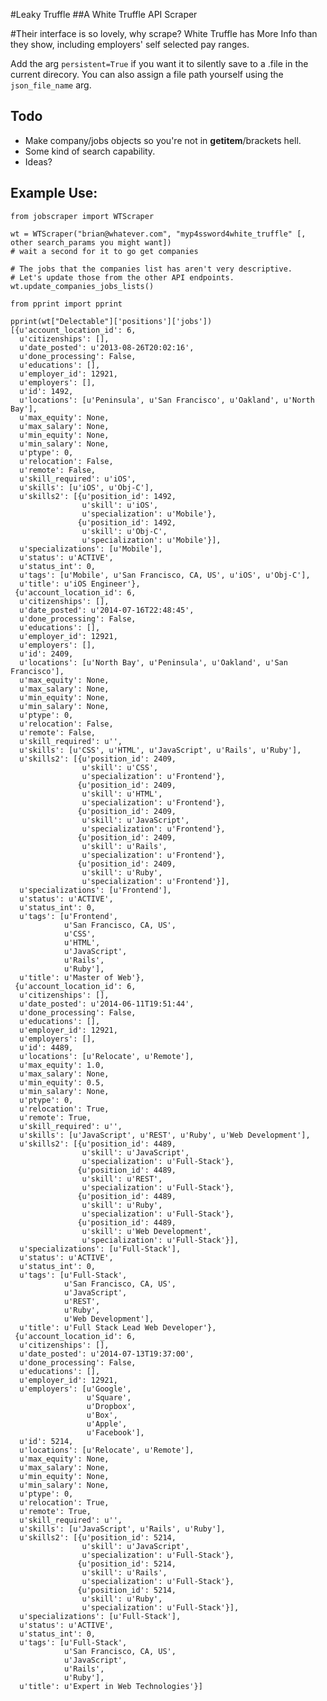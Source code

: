 #Leaky Truffle
##A White Truffle API Scraper

#Their interface is so lovely, why scrape?
White Truffle has More Info than they show, including employers' self selected pay ranges.

Add the arg `persistent=True` if you want it to silently save to a .file in the current direcory. You can also assign a file path yourself using the `json_file_name` arg.

## Todo
+ Make company/jobs objects so you're not in __getitem__/brackets hell.
+ Some kind of search capability.
+ Ideas?

## Example Use:

	from jobscraper import WTScraper

	wt = WTScraper("brian@whatever.com", "myp4ssword4white_truffle" [, other search_params you might want])
	# wait a second for it to go get companies 

	# The jobs that the companies list has aren't very descriptive.
	# Let's update those from the other API endpoints.
	wt.update_companies_jobs_lists()

	from pprint import pprint

	pprint(wt["Delectable"]['positions']['jobs'])
	[{u'account_location_id': 6,
	  u'citizenships': [],
	  u'date_posted': u'2013-08-26T20:02:16',
	  u'done_processing': False,
	  u'educations': [],
	  u'employer_id': 12921,
	  u'employers': [],
	  u'id': 1492,
	  u'locations': [u'Peninsula', u'San Francisco', u'Oakland', u'North Bay'],
	  u'max_equity': None,
	  u'max_salary': None,
	  u'min_equity': None,
	  u'min_salary': None,
	  u'ptype': 0,
	  u'relocation': False,
	  u'remote': False,
	  u'skill_required': u'iOS',
	  u'skills': [u'iOS', u'Obj-C'],
	  u'skills2': [{u'position_id': 1492,
	                u'skill': u'iOS',
	                u'specialization': u'Mobile'},
	               {u'position_id': 1492,
	                u'skill': u'Obj-C',
	                u'specialization': u'Mobile'}],
	  u'specializations': [u'Mobile'],
	  u'status': u'ACTIVE',
	  u'status_int': 0,
	  u'tags': [u'Mobile', u'San Francisco, CA, US', u'iOS', u'Obj-C'],
	  u'title': u'iOS Engineer'},
	 {u'account_location_id': 6,
	  u'citizenships': [],
	  u'date_posted': u'2014-07-16T22:48:45',
	  u'done_processing': False,
	  u'educations': [],
	  u'employer_id': 12921,
	  u'employers': [],
	  u'id': 2409,
	  u'locations': [u'North Bay', u'Peninsula', u'Oakland', u'San Francisco'],
	  u'max_equity': None,
	  u'max_salary': None,
	  u'min_equity': None,
	  u'min_salary': None,
	  u'ptype': 0,
	  u'relocation': False,
	  u'remote': False,
	  u'skill_required': u'',
	  u'skills': [u'CSS', u'HTML', u'JavaScript', u'Rails', u'Ruby'],
	  u'skills2': [{u'position_id': 2409,
	                u'skill': u'CSS',
	                u'specialization': u'Frontend'},
	               {u'position_id': 2409,
	                u'skill': u'HTML',
	                u'specialization': u'Frontend'},
	               {u'position_id': 2409,
	                u'skill': u'JavaScript',
	                u'specialization': u'Frontend'},
	               {u'position_id': 2409,
	                u'skill': u'Rails',
	                u'specialization': u'Frontend'},
	               {u'position_id': 2409,
	                u'skill': u'Ruby',
	                u'specialization': u'Frontend'}],
	  u'specializations': [u'Frontend'],
	  u'status': u'ACTIVE',
	  u'status_int': 0,
	  u'tags': [u'Frontend',
	            u'San Francisco, CA, US',
	            u'CSS',
	            u'HTML',
	            u'JavaScript',
	            u'Rails',
	            u'Ruby'],
	  u'title': u'Master of Web'},
	 {u'account_location_id': 6,
	  u'citizenships': [],
	  u'date_posted': u'2014-06-11T19:51:44',
	  u'done_processing': False,
	  u'educations': [],
	  u'employer_id': 12921,
	  u'employers': [],
	  u'id': 4489,
	  u'locations': [u'Relocate', u'Remote'],
	  u'max_equity': 1.0,
	  u'max_salary': None,
	  u'min_equity': 0.5,
	  u'min_salary': None,
	  u'ptype': 0,
	  u'relocation': True,
	  u'remote': True,
	  u'skill_required': u'',
	  u'skills': [u'JavaScript', u'REST', u'Ruby', u'Web Development'],
	  u'skills2': [{u'position_id': 4489,
	                u'skill': u'JavaScript',
	                u'specialization': u'Full-Stack'},
	               {u'position_id': 4489,
	                u'skill': u'REST',
	                u'specialization': u'Full-Stack'},
	               {u'position_id': 4489,
	                u'skill': u'Ruby',
	                u'specialization': u'Full-Stack'},
	               {u'position_id': 4489,
	                u'skill': u'Web Development',
	                u'specialization': u'Full-Stack'}],
	  u'specializations': [u'Full-Stack'],
	  u'status': u'ACTIVE',
	  u'status_int': 0,
	  u'tags': [u'Full-Stack',
	            u'San Francisco, CA, US',
	            u'JavaScript',
	            u'REST',
	            u'Ruby',
	            u'Web Development'],
	  u'title': u'Full Stack Lead Web Developer'},
	 {u'account_location_id': 6,
	  u'citizenships': [],
	  u'date_posted': u'2014-07-13T19:37:00',
	  u'done_processing': False,
	  u'educations': [],
	  u'employer_id': 12921,
	  u'employers': [u'Google',
	                 u'Square',
	                 u'Dropbox',
	                 u'Box',
	                 u'Apple',
	                 u'Facebook'],
	  u'id': 5214,
	  u'locations': [u'Relocate', u'Remote'],
	  u'max_equity': None,
	  u'max_salary': None,
	  u'min_equity': None,
	  u'min_salary': None,
	  u'ptype': 0,
	  u'relocation': True,
	  u'remote': True,
	  u'skill_required': u'',
	  u'skills': [u'JavaScript', u'Rails', u'Ruby'],
	  u'skills2': [{u'position_id': 5214,
	                u'skill': u'JavaScript',
	                u'specialization': u'Full-Stack'},
	               {u'position_id': 5214,
	                u'skill': u'Rails',
	                u'specialization': u'Full-Stack'},
	               {u'position_id': 5214,
	                u'skill': u'Ruby',
	                u'specialization': u'Full-Stack'}],
	  u'specializations': [u'Full-Stack'],
	  u'status': u'ACTIVE',
	  u'status_int': 0,
	  u'tags': [u'Full-Stack',
	            u'San Francisco, CA, US',
	            u'JavaScript',
	            u'Rails',
	            u'Ruby'],
	  u'title': u'Expert in Web Technologies'}]



